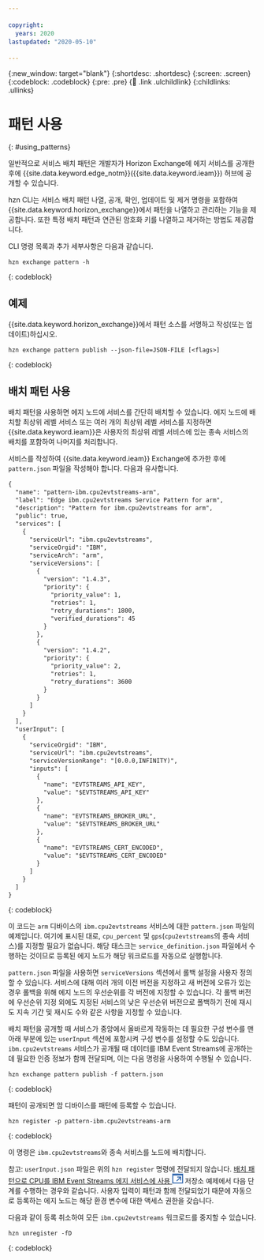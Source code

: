 ```yaml
---

copyright:
  years: 2020
lastupdated: "2020-05-10"

---
```


{:new_window: target="blank"}
{:shortdesc: .shortdesc}
{:screen: .screen}
{:codeblock: .codeblock}
{:pre: .pre}
{:child: .link .ulchildlink}
{:childlinks: .ullinks}

# 패턴 사용
{: #using_patterns}

일반적으로 서비스 배치 패턴은 개발자가 Horizon Exchange에 에지 서비스를 공개한 후에 {{site.data.keyword.edge_notm}}({{site.data.keyword.ieam}}) 허브에 공개할 수 있습니다.

hzn CLI는 서비스 배치 패턴 나열, 공개, 확인, 업데이트 및 제거 명령을 포함하여 {{site.data.keyword.horizon_exchange}}에서 패턴을 나열하고 관리하는 기능을 제공합니다. 또한 특정 배치 패턴과 연관된 암호화 키를 나열하고 제거하는 방법도 제공합니다.

CLI 명령 목록과 추가 세부사항은 다음과 같습니다.

```
hzn exchange pattern -h
```
{: codeblock}

## 예제

{{site.data.keyword.horizon_exchange}}에서 패턴 소스를 서명하고 작성(또는 업데이트)하십시오.

```
hzn exchange pattern publish --json-file=JSON-FILE [<flags>]
```
{: codeblock}

## 배치 패턴 사용

배치 패턴을 사용하면 에지 노드에 서비스를 간단히 배치할 수 있습니다. 에지 노드에 배치할 최상위 레벨 서비스 또는 여러 개의 최상위 레벨 서비스를 지정하면 {{site.data.keyword.ieam}}은 사용자의 최상위 레벨 서비스에 있는 종속 서비스의 배치를 포함하여 나머지를 처리합니다.

서비스를 작성하여 {{site.data.keyword.ieam}} Exchange에 추가한 후에 `pattern.json` 파일을 작성해야 합니다. 다음과 유사합니다.

```
{
  "name": "pattern-ibm.cpu2evtstreams-arm",
  "label": "Edge ibm.cpu2evtstreams Service Pattern for arm",
  "description": "Pattern for ibm.cpu2evtstreams for arm",
  "public": true,
  "services": [
    {
      "serviceUrl": "ibm.cpu2evtstreams",
      "serviceOrgid": "IBM",
      "serviceArch": "arm",
      "serviceVersions": [
        {
          "version": "1.4.3",
          "priority": {
            "priority_value": 1,
            "retries": 1,
            "retry_durations": 1800,
            "verified_durations": 45
          }
        },
        {
          "version": "1.4.2",
          "priority": {
            "priority_value": 2,
            "retries": 1,
            "retry_durations": 3600
          }
        }
      ]
    }
  ],
  "userInput": [
    {
      "serviceOrgid": "IBM",
      "serviceUrl": "ibm.cpu2evtstreams",
      "serviceVersionRange": "[0.0.0,INFINITY)",
      "inputs": [
        {
          "name": "EVTSTREAMS_API_KEY",
          "value": "$EVTSTREAMS_API_KEY"
        },
        {
          "name": "EVTSTREAMS_BROKER_URL",
          "value": "$EVTSTREAMS_BROKER_URL"
        },
        {
          "name": "EVTSTREAMS_CERT_ENCODED",
          "value": "$EVTSTREAMS_CERT_ENCODED"
        }
      ]
    }
  ]
}
```
{: codeblock}

이 코드는 `arm` 디바이스의 `ibm.cpu2evtstreams` 서비스에 대한 `pattern.json` 파일의 예제입니다. 여기에 표시된 대로, `cpu_percent` 및 `gps`(`cpu2evtstreams`의 종속 서비스)를 지정할 필요가 없습니다. 해당 태스크는 `service_definition.json` 파일에서 수행하는 것이므로 등록된 에지 노드가 해당 워크로드를 자동으로 실행합니다.

`pattern.json` 파일을 사용하면 `serviceVersions` 섹션에서 롤백 설정을 사용자 정의할 수 있습니다. 서비스에 대해 여러 개의 이전 버전을 지정하고 새 버전에 오류가 있는 경우 롤백을 위해 에지 노드의 우선순위를 각 버전에 지정할 수 있습니다. 각 롤백 버전에 우선순위 지정 외에도 지정된 서비스의 낮은 우선순위 버전으로 폴백하기 전에 재시도 지속 기간 및 재시도 수와 같은 사항을 지정할 수 있습니다.

배치 패턴을 공개할 때 서비스가 중앙에서 올바르게 작동하는 데 필요한 구성 변수를 맨 아래 부분에 있는 `userInput` 섹션에 포함시켜 구성 변수를 설정할 수도 있습니다. `ibm.cpu2evtstreams` 서비스가 공개될 때 데이터를 IBM Event Streams에 공개하는 데 필요한 인증 정보가 함께 전달되며, 이는 다음 명령을 사용하여 수행될 수 있습니다.

```
hzn exchange pattern publish -f pattern.json
```
{: codeblock}

패턴이 공개되면 암 디바이스를 패턴에 등록할 수 있습니다.

```
hzn register -p pattern-ibm.cpu2evtstreams-arm
```
{: codeblock}

이 명령은 `ibm.cpu2evtstreams`와 종속 서비스를 노드에 배치합니다.

참고: `userInput.json` 파일은 위의 `hzn register` 명령에 전달되지 않습니다. [배치 패턴으로 CPU를 IBM Event Streams 에지 서비스에 사용 ![새 탭에서 열림](../../images/icons/launch-glyph.svg "새 탭에서 열림")](https://github.com/open-horizon/examples/tree/master/edge/evtstreams/cpu2evtstreams#-using-the-cpu-to-ibm-event-streams-edge-service-with-deployment-pattern) 저장소 예제에서 다음 단계를 수행하는 경우와 같습니다. 사용자 입력이 패턴과 함께 전달되었기 때문에 자동으로 등록하는 에지 노드는 해당 환경 변수에 대한 액세스 권한을 갖습니다.

다음과 같이 등록 취소하여 모든 `ibm.cpu2evtstreams` 워크로드를 중지할 수 있습니다.

```
hzn unregister -fD
```
{: codeblock}

